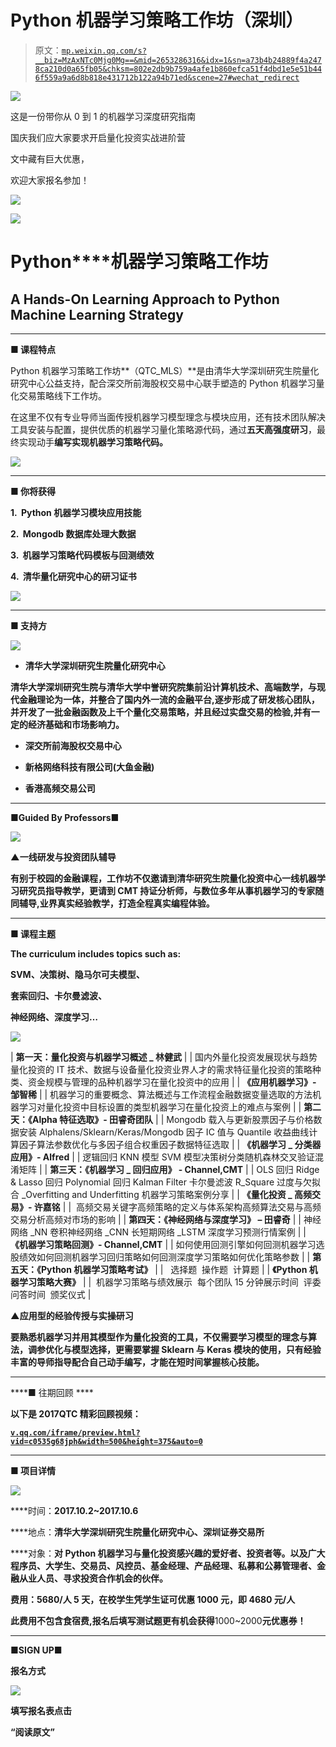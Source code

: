 # Python 机器学习策略工作坊（深圳）

> 原文：[`mp.weixin.qq.com/s?__biz=MzAxNTc0Mjg0Mg==&mid=2653286316&idx=1&sn=a73b4b24889f4a2478ca210d0a65fb05&chksm=802e2db9b759a4afe1b860efca51f4dbd1e5e51b446f559a9a6d8b818e431712b122a94b71ed&scene=27#wechat_redirect`](http://mp.weixin.qq.com/s?__biz=MzAxNTc0Mjg0Mg==&mid=2653286316&idx=1&sn=a73b4b24889f4a2478ca210d0a65fb05&chksm=802e2db9b759a4afe1b860efca51f4dbd1e5e51b446f559a9a6d8b818e431712b122a94b71ed&scene=27#wechat_redirect)

![](img/dd9122d375f04e3e6dcfc9e6c10d1104.png)

这是一份带你从 0 到 1 的机器学习深度研究指南

国庆我们应大家要求开启量化投资实战进阶营

文中藏有巨大优惠，

欢迎大家报名参加！

![](img/9b8046a6f76aef679ad2c78b70139b70.png)

![](img/5d1bfe08100b121eaa840c1110f6326a.png)

# **Python****机器学习策略工作坊**

## A Hands-On Learning Approach to Python Machine Learning Strategy

* * *

**■ 课程特点**

Python 机器学习策略工作坊**（QTC_MLS）**是由清华大学深圳研究生院量化研究中心公益支持，配合深交所前海股权交易中心联手塑造的 Python 机器学习量化交易策略线下工作坊。

在这里不仅有专业导师当面传授机器学习模型理念与模块应用，还有技术团队解决工具安装与配置，提供优质的机器学习量化策略源代码，通过**五天高强度研习**，最终实现动手**编写实现机器学习策略代码。**

![](img/6c82347d885cdbe8bddda345b2114fdb.png)

* * *

**■ 你将获得**

**1\.  Python 机器学习模块应用技能**

**2\.  Mongodb 数据库处理大数据**

**3\.  机器学习策略代码模板与回测绩效**

**4\.  清华量化研究中心的研习证书**

**![](img/de0a1c243573df37799d849de2e18ed6.png)**

* * *

****■ 支持方****

**![](img/faef6c9fce879ccfd3814cb8c305898e.png)**

*   ****清华大学深圳研究生院量化研究中心****

**清华大学深圳研究生院与清华大学中誉研究院集前沿计算机技术、高端数学，与现代金融理论为一体，并整合了国内外一流的金融平台,逐步形成了研发核心团队，并开发了一批金融函数及上千个量化交易策略，并且经过实盘交易的检验,并有一定的经济基础和市场影响力。**

*   ****深交所前海股权交易中心****

*   ****新格网络科技有限公司(大鱼金融)****

*   ****香港高频交易公司****

* * *

****■****Guided By Professors****■****

**![](img/7eaf28e3bd40066c904b2dc50effcdfb.png)**

****▲一线研发与投资团队辅导****

**有别于校园的金融课程，工作坊不仅邀请到清华研究生院量化投资中心一线机器学习研究员指导教学，更请到 CMT 持证分析师，与数位多年从事机器学习的专家随同辅导,业界真实经验教学，打造全程真实编程体验。** 

* * *

****■ 课程主题****

**The curriculum includes topics such as:**

****SVM、决策树、隐马尔可夫模型、****

****套索回归、卡尔曼滤波、****

****神经网络、深度学习…****

**![](img/3da9c1847e959274e960ff1cb2ca7311.png)**

| **第一天：量化投资与机器学习概述 _ 林健武** |
| 国内外量化投资发展现状与趋势量化投资的 IT 技术、数据与设备量化投资业界人才的需求特征量化投资的策略种类、资金规模与管理的品种机器学习在量化投资中的应用 |
| **《应用机器学习》- 邹智稀** |
| 机器学习的重要概念、算法概述与工作流程金融数据变量选取的方法机器学习对量化投资中目标设置的类型机器学习在量化投资上的难点与案例 |
| **第二天：《Alpha 特征选取》- 田睿奇团队** |
| Mongodb 载入与更新股票因子与价格数据安装 Alphalens/Sklearn/Keras/Mongodb 因子 IC 值与 Quantile 收益曲线计算因子算法参数优化与多因子组合权重因子数据特征选取 |
| **《机器学习 _ 分类器应用》- Alfred** |
| 逻辑回归 KNN 模型 SVM 模型决策树分类随机森林交叉验证混淆矩阵 |
| **第三天：《机器学习 _ 回归应用》 - Channel,CMT** |
| OLS 回归 Ridge & Lasso 回归 Polynomial 回归 Kalman Filter 卡尔曼滤波 R_Square 过度与欠拟合 _Overfitting and Underfitting 机器学习策略案例分享 |
| **《量化投资 _ 高频交易》- 许嘉铭** |
|  高频交易关键字高频策略的定义与体系架构高频算法交易与高频交易分析高频对市场的影响 |
| **第四天：《神经网络与深度学习》 – 田睿奇** |
| 神经网络 _NN 卷积神经网络 _CNN 长短期网络 _LSTM 深度学习预测行情案例 |
| **《机器学习策略回测》- Channel,CMT** |
| 如何使用回测引擎如何回测机器学习选股绩效如何回测机器学习回归策略如何回测深度学习策略如何优化策略参数 |
| **第五天：《Python 机器学习策略考试》** |
|   选择题  操作题  计算题 |
| **《Python 机器学习策略大赛》** |
|  机器学习策略与绩效展示  每个团队 15 分钟展示时间  评委问答时间  颁奖仪式 |

****▲应用型的经验传授与实操研习****

**要熟悉机器学习并用其模型作为量化投资的工具，不仅需要学习模型的理念与算法，调参优化与模型选择，更需要掌握 Sklearn 与 Keras 模块的使用，只有经验丰富的导师指导配合自己动手编写，才能在短时间掌握核心技能。**

* * *

****■ 往期回顾 ****

**以下是 2017QTC 精彩回顾视频：**

 **[`v.qq.com/iframe/preview.html?vid=c0535g68jph&width=500&height=375&auto=0`](https://v.qq.com/iframe/preview.html?vid=c0535g68jph&width=500&height=375&auto=0)** 

* * *

****■ 项目详情**** 

****![](img/2d60b4ddec31058d1013e55d615c7d7d.png)****

****时间：****2017.10.2~2017.10.6****

****地点：****清华大学深圳研究生院量化研究中心、深圳证券交易所****

****对象：**对 Python 机器学习与量化投资感兴趣的爱好者、投资者等。以及广大程序员、大学生、交易员、风控员、基金经理、产品经理、私募和公募管理者、金融从业人员、寻求投资合作机会的伙伴。**

****费用：****5680/人**** 5 天，在校学生凭学生证可优惠 1000 元，即 4680 元/人****

**此费用不包含食宿费,报名后填写测试题更有机会获得**1000~2000**元优惠券！**

* * *

****■****SIGN UP****■****

****报名方式****

**![](img/27f6caf823ce1f24e3143b8d49d9b4e1.png)**

**填写报名表点击**

**“阅读原文”**